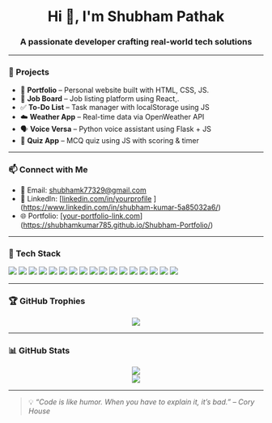 <h1 align="center">Hi 👋, I'm Shubham Pathak</h1>
<h3 align="center">A passionate developer crafting real-world tech solutions</h3>

---

### 📌 Projects

- 💼 **Portfolio** – Personal website built with HTML, CSS, JS.  
- 📢 **Job Board** – Job listing platform using React,.
- ✅ **To-Do List** – Task manager with localStorage using JS  
- ☁️ **Weather App** – Real-time data via OpenWeather API  
- 🗣️ **Voice Versa** – Python voice assistant using Flask + JS  
- 🧠 **Quiz App** – MCQ quiz using JS with scoring & timer  

---

### 📫 Connect with Me

- 📧 Email: shubhamk77329@gmail.com
- 💼 LinkedIn: [[linkedin.com/in/yourprofile](https://linkedin.com/in/yourprofile)  ](https://www.linkedin.com/in/shubham-kumar-5a85032a6/)
- 🌐 Portfolio: [[your-portfolio-link.com](https://your-portfolio-link.com)](https://shubhamkumar785.github.io/Shubham-Portfolio/)

---


### 🧰 Tech Stack

<p align="left">
  <img src="https://img.shields.io/badge/C-00599C?style=for-the-badge&logo=c&logoColor=white" />
  <img src="https://img.shields.io/badge/Java-007396?style=for-the-badge&logo=openjdk&logoColor=white" />
  <img src="https://img.shields.io/badge/Python-3776AB?style=for-the-badge&logo=python&logoColor=white" />
  <img src="https://img.shields.io/badge/JavaScript-F7DF1E?style=for-the-badge&logo=javascript&logoColor=black" />
  <img src="https://img.shields.io/badge/HTML5-E34F26?style=for-the-badge&logo=html5&logoColor=white" />
  <img src="https://img.shields.io/badge/CSS3-1572B6?style=for-the-badge&logo=css3&logoColor=white" />
  <img src="https://img.shields.io/badge/Tailwind_CSS-38B2AC?style=for-the-badge&logo=tailwind-css&logoColor=white" />
  <img src="https://img.shields.io/badge/React-20232A?style=for-the-badge&logo=react&logoColor=61DAFB" />
  <img src="https://img.shields.io/badge/Node.js-339933?style=for-the-badge&logo=nodedotjs&logoColor=white" />
  <img src="https://img.shields.io/badge/Express.js-000000?style=for-the-badge&logo=express&logoColor=white" />
  <img src="https://img.shields.io/badge/Spring-6DB33F?style=for-the-badge&logo=spring&logoColor=white" />
  <img src="https://img.shields.io/badge/MongoDB-47A248?style=for-the-badge&logo=mongodb&logoColor=white" />
  <img src="https://img.shields.io/badge/MySQL-005C84?style=for-the-badge&logo=mysql&logoColor=white" />
  <img src="https://img.shields.io/badge/Oracle-F80000?style=for-the-badge&logo=oracle&logoColor=white" />
  <img src="https://img.shields.io/badge/Postman-FF6C37?style=for-the-badge&logo=postman&logoColor=white" />
  <img src="https://img.shields.io/badge/Linux-FCC624?style=for-the-badge&logo=linux&logoColor=black" />
  <img src="https://img.shields.io/badge/Git-F05032?style=for-the-badge&logo=git&logoColor=white" />
</p>

---

### 🏆 GitHub Trophies

<p align="center">
  <img src="https://github-profile-trophy.vercel.app/?username=ShubhamPathakDev&theme=radical&margin-w=15&no-bg=true&no-frame=true"/>
</p>

---

### 📊 GitHub Stats

<p align="center">
  <img src="https://github-readme-stats.vercel.app/api?username=ShubhamPathakDev&show_icons=true&theme=tokyonight" />
  <br/>
  <img src="https://github-readme-stats.vercel.app/api/top-langs/?username=ShubhamPathakDev&layout=compact&theme=tokyonight" />
</p>

---

> 💡 *“Code is like humor. When you have to explain it, it’s bad.” – Cory House*

